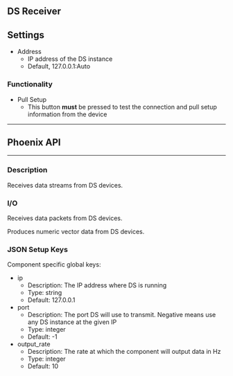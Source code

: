 ## DS Receiver
## Settings

- Address
  - IP address of the DS instance
  - Default, 127.0.0.1:Auto

### Functionality

- Pull Setup
  - This button **must** be pressed to test the connection and pull setup information from the device
___
## Phoenix API
___
### Description

Receives data streams from DS devices.

### I/O

Receives data packets from DS devices.

Produces numeric vector data from DS devices.

### JSON Setup Keys

Component specific global keys:
- ip
  - Description: The IP address where DS is running
  - Type: string
  - Default: 127.0.0.1
- port
  - Description: The port DS will use to transmit. Negative means use any DS instance at the given IP
  - Type: integer
  - Default: -1
- output_rate
  - Description: The rate at which the component will output data in Hz
  - Type: integer
  - Default: 10

